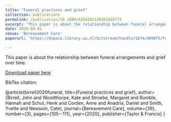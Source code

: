 ```yaml
---
title: "Funeral practices and grief"
collection: publications
permalink: /publication/10.1080/0268262120201828774
excerpt: 'This paper is about the relationship between funeral arrangements and grief over time.'
date: 2020-09-01
venue: 'Bereavement Care'
paperurl: 'https://dspace.library.uu.nl/bitstream/handle/1874/409975/Funeral_practices_and_grief.pdf?sequence=1'

---
```

This paper is about the relationship between funeral arrangements and grief over time.

[Download paper here](https://dspace.library.uu.nl/bitstream/handle/1874/409975/Funeral_practices_and_grief.pdf?sequence=1)

BibTex citation: 

@article{birrell2020funeral,
  title={Funeral practices and grief},
  author={Birrell, John and Woodthorpe, Kate and Stroebe, Margaret and Rumble, Hannah and Schut, Henk and Corden, Anne and Anadria, Daniel and Smith, Yvette and Newsom, Cate},
  journal={Bereavement Care},
  volume={39},
  number={3},
  pages={105--111},
  year={2020},
  publisher={Taylor \& Francis}
}